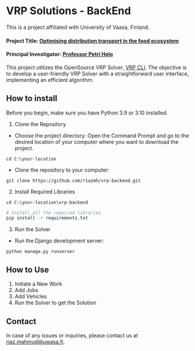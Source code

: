 # VRP Solutions - BackEnd
This is a project affiliated with University of Vaasa, Finland.
#### Project Title: [Optimising distribution transport in the food ecosystem](https://www.uwasa.fi/en/elintarvike-ekosysteemi)
#### Principal Investigator: [Professor Petri Helo](https://www.uwasa.fi/en/person/1041808)
This project utilizes the OpenSource VRP Solver, [VRP CLI](https://github.com/reinterpretcat/vrp). The objective is to develop a user-friendly VRP Solver with a straightforward user interface, implementing an efficient algorithm.
## How to install
Before you begin, make sure you have Python 3.9 or 3.10 installed.
1. Clone the Repository
* Choose the project directory: Open the Command Prompt and go to the desired location of your computer where you want to download the project.
```shell
cd C:\your-location
```
* Clone the repository to your computer:
```shell
git clone https://github.com/r1azmh/vrp-backend.git
```
2. Install Required Libraries
```shell
cd C:\your-location\vrp-backend
```
```bash
# Install all the required libraries
pip install -r requirements.txt
```
3. Run the Solver
* Run the Django development server:
```shell
python manage.py runserver
```
## How to Use
1. Initiate a New Work
2. Add Jobs
3. Add Vehicles
4. Run the Solver to get the Solution
## Contact

In case of any issues or inquiries, please contact us at [riaz.mahmud@uwasa.fi](mailto:riaz.mahmud@uwasa.fi).
